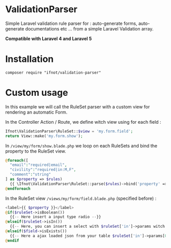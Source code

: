 # ValidationParser

Simple Laravel validation rule parser for : auto-generate forms, auto-generate documentations etc ... from a simple Laravel Validation array.

**Compatible with Laravel 4 and Laravel 5**

# Installation

    composer require "ifnot/validation-parser"

# Custom usage

In this example we will call the RuleSet parser with a custom view for rendering an automatic Form.

In the Controller Action / Route, we define witch view using for each field :
```php
Ifnot\ValidationParser\RuleSet::$view = 'my.form.field';
return View::make('my.form.show');
```

In `/view/my/form/show.blade.php` we loop on each RuleSets and bind the property to the RuleSet view.
```php
@foreach([
  "email":"required|email",
  "civility":"required|in:M,F",
  "comment":"string"
] as $property => $rules)
  {{ \Ifnot\ValidationParser\RuleSet::parse($rules)->bind('property' => $property)->toString() }}
@endforeach
```

In the RuleSet view `/views/my/form/field.blade.php` (specified before) :
```php
<label>{{ $property }}</label>
@if($ruleSet->isBoolean())
  {{-- Here insert a input type radio --}}
@elseif($ruleSet->isIn())
  {{-- Here, you can insert a select with $ruleSet['in']->params witch contains an array of allowed values --}}
@elseif($field->isExists())
  {{-- Here a ajax loaded json from your table $ruleSet['in']->params[0] and the column $ruleSet['in']->params[1] --}}
@endif
```
